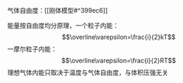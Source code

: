 气体自由度：[[刚体模型#^399ec6]]

能量按自由度均分原理，一个粒子内能：$$\overline\varepsilon=\frac{i}{2}kT$$
一摩尔粒子内能：$$\overline\varepsilon=\frac{i}{2}RT$$
理想气体内能只取决于温度与气体自由度，与体积压强无关

